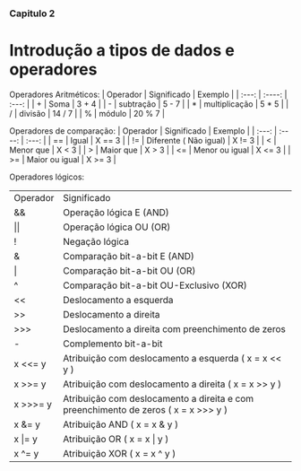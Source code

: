 ### Capitulo 2

# Introdução a tipos de dados e operadores





Operadores Aritméticos:
| Operador  | Significado | Exemplo |
| :---: |     :----:    | :---:  |
|   +   |      Soma     | 3 + 4  |
|   -   |   subtração   | 5 - 7  |
|   *   | multiplicação | 5 * 5  |
|   /   |     divisão   | 14 / 7 |
|   %   |     módulo    | 20 % 7 |


Operadores de comparação:
| Operador  | Significado | Exemplo |
| :---: |          :----:        | :---:  |
|   ==  | Igual                  | X == 3 |
|   !=  | Diferente ( Não igual) | X != 3 |
|   <   | Menor que              | X < 3  |
|   >   | Maior que              | X > 3  |
|   <=  | Menor ou igual         | X <= 3 |
|   >=  | Maior ou igual         | X >= 3 |


Operadores lógicos:
<table>
  <tr>
    <td> Operador </td>
    <td> Significado </td>
  </tr>
  
  <tr>
    <td> && </td>
    <td> Operação lógica E (AND) </td>
  </tr>
  
  <tr>
    <td> || </td>
    <td> Operação lógica OU (OR) </td>
  </tr>
  
  <tr>
    <td> ! </td>
    <td> Negação lógica </td>
  </tr>
  
  <tr>
    <td> & </td>
    <td> Comparação bit-a-bit E (AND) </td>
  </tr>
  
  <tr>
    <td> | </td>
    <td> Comparação bit-a-bit OU (OR) </td>
  </tr>
  
  <tr>
    <td> ^ </td>
    <td> Comparação bit-a-bit OU-Exclusivo (XOR) </td>
  </tr>
  
  <tr>
    <td> << </td>
    <td> Deslocamento a esquerda </td>
  </tr>
  
  <tr>
    <td> >> </td>
    <td> Deslocamento a direita </td>
  </tr>
  
  <tr>
    <td> >>> </td>
    <td> Deslocamento a direita com preenchimento de zeros </td>
  </tr>
  
  <tr>
    <td> - </td>
    <td> Complemento bit-a-bit </td>
  </tr>
  
  <tr>
    <td>  x <<= y  </td>
    <td> Atribuição com deslocamento a esquerda ( x = x << y ) </td>
  </tr>
  
  <tr>
    <td> x >>= y </td>
    <td> Atribuição com deslocamento a direita ( x = x >> y ) </td>
  </tr>
  
  <tr>
    <td> x >>>= y </td>
    <td> Atribuição com deslocamento a direita e com preenchimento de zeros ( x = x >>> y ) </td>
  </tr>
  
  <tr>
    <td> x &= y </td>
    <td> Atribuição AND ( x = x & y ) </td>
  </tr>
  
  <tr>
    <td> x  |= y </td>
    <td> Atribuição OR ( x = x | y ) </td>
  </tr>
  
  <tr>
    <td> x ^= y </td>
    <td> Atribuição XOR ( x = x ^ y ) </td>
  </tr>
  
  
  
  
</table>






